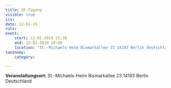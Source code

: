 ```yaml
---
title: GF-Tagung
visible: true
ics: 
date: 12-01-19
rule: 
event:
	start: 12-01-2019 15:30
	end: 12-01-2019 18:00
	location: 'St.-Michaels-Heim Bismarkallee 23 14193 Berlin Deutschland'
taxonomy:
	category: 

---
```




**Veranstaltungsort:** St.-Michaels-Heim
Bismarkallee 23
14193 Berlin
Deutschland

